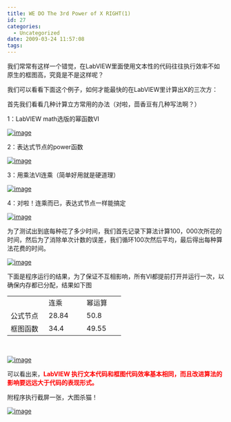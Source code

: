 ```yaml
---
title: WE DO The 3rd Power of X RIGHT(1)
id: 27
categories:
  - Uncategorized
date: 2009-03-24 11:57:08
tags:
---
```


<div id="msgcns!866B8F96A2761BBE!1285" class="bvMsg">

我们常常有这样一个错觉，在LabVIEW里面使用文本性的代码往往执行效率不如原生的框图高，究竟是不是这样呢？ <p>我们可以看看下面这个例子，如何才能最快的在LabVIEW里计算出X的三次方： <p>首先我们看看几种计算立方常用的办法（对啦，茴香豆有几种写法啊？） <p>1：LabVIEW math选版的幂函数VI <p>[![image](http://lhb5883.files.wordpress.com/2009/03/image5b65d6b700b3c.png?w=128 "image")](http://lhb5883.files.wordpress.com/2009/03/image5b65d6b700b3c.png)  <p>2：表达式节点的power函数 <p>[![image](http://lhb5883.files.wordpress.com/2009/03/image5b95d74f76c31.png?w=154 "image")](http://lhb5883.files.wordpress.com/2009/03/image5b95d74f76c31.png)  <p>3：用乘法VI连乘（简单好用就是硬道理） <p>[![image](http://lhb5883.files.wordpress.com/2009/03/image5b125d7c42446a.png?w=159 "image")](http://lhb5883.files.wordpress.com/2009/03/image5b125d7c42446a.png)  <p>4：对啦！连乘而已，表达式节点一样能搞定 <p>[![image](http://lhb5883.files.wordpress.com/2009/03/image5b195d.png?w=154 "image")](http://lhb5883.files.wordpress.com/2009/03/image5b195d.png)  <p>为了测试出到底每种花了多少时间，我们首先记录下算法计算100，000次所花的时间，然后为了消除单次计数的误差，我们循环100次然后平均，最后得出每种算法花费的时间。 <p>[![image](http://lhb5883.files.wordpress.com/2009/03/image5b165d267f1184.png?w=300 "image")](http://lhb5883.files.wordpress.com/2009/03/image5b165d267f1184.png)  <p>下面是程序运行的结果，为了保证不互相影响，所有VI都提前打开并运行一次，以确保内存都已分配，结果如下图 <table border="0" cellspacing="0" cellpadding="0"> <tbody> <tr> <td width="72">  <td width="72">连乘 <td width="72">幂运算 <tr> <td>公式节点 <td>28.84 <td>50.8 <tr> <td>框图函数 <td>34.4 <td>49.55</tr></td></tr></tbody></table> <p>  <p>[![image](http://lhb5883.files.wordpress.com/2009/03/image5b235d169e6f3f.png?w=300 "image")](http://lhb5883.files.wordpress.com/2009/03/image5b235d169e6f3f.png)  <p>可以看出来，**<font color="#ff0000">LabVIEW 执行文本代码和框图代码效率基本相同，而且改进算法的影响要远远大于代码的表现形式。</font>** <p>附程序执行截屏一张，大图杀猫！ <p>[![image](http://lhb5883.files.wordpress.com/2009/03/image5b35d5386b4f2.png?w=300 "image")](http://lhb5883.files.wordpress.com/2009/03/image5b35d5386b4f2.png)  
</p></p></p></div>
